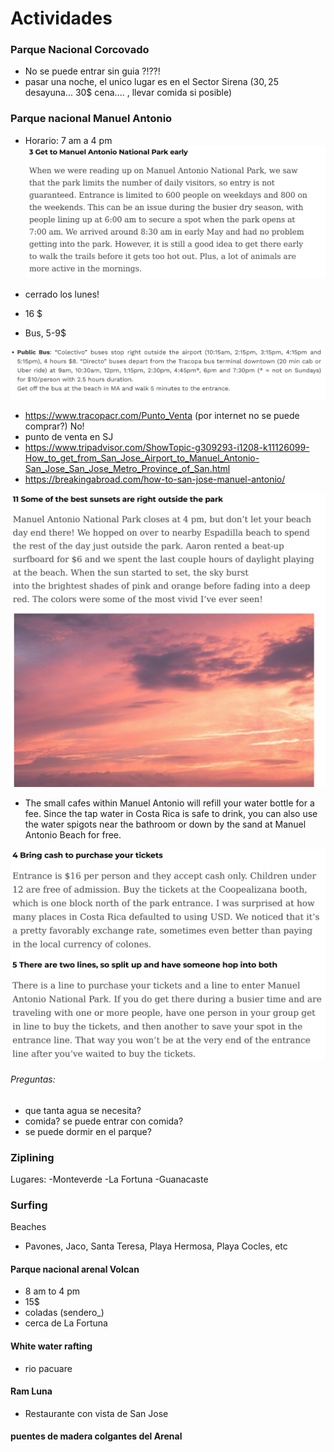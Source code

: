 # Actividades



### Parque Nacional Corcovado
- No se puede entrar sin guia ?!??!
- pasar una noche, el unico lugar es en el Sector Sirena (30$, 25$ desayuna... 30$ cena.... , llevar comida si posible)


### Parque nacional Manuel Antonio
- Horario: 7 am a 4 pm
![](assets/markdown-img-paste-2019110410064257.png)


- cerrado los lunes!
- 16 $
- Bus, 5-9$



![](assets/markdown-img-paste-20191104100416835.png)
- https://www.tracopacr.com/Punto_Venta  (por internet no se puede comprar?) No!
- punto de venta en SJ
- https://www.tripadvisor.com/ShowTopic-g309293-i1208-k11126099-How_to_get_from_San_Jose_Airport_to_Manuel_Antonio-San_Jose_San_Jose_Metro_Province_of_San.html
- https://breakingabroad.com/how-to-san-jose-manuel-antonio/

![](assets/markdown-img-paste-20191104100923735.png)


- The small cafes within Manuel Antonio will refill your water bottle for a fee. Since the tap water in Costa Rica is safe to drink, you can also use the water spigots near the bathroom or down by the sand at Manuel Antonio Beach for free.  



![](assets/markdown-img-paste-2019110410071424.png)


###### Preguntas:
- que tanta agua se necesita?
- comida? se puede entrar con comida?
- se puede dormir en el parque?


### Ziplining
Lugares:
-Monteverde
-La Fortuna
-Guanacaste


### Surfing
Beaches
- Pavones, Jaco, Santa Teresa, Playa Hermosa, Playa Cocles, etc

#### Parque nacional arenal Volcan
-  8 am to 4 pm
- 15$
- coladas (sendero_)
- cerca de La Fortuna


#### White water rafting
- rio pacuare


#### Ram Luna
- Restaurante con vista de San Jose


#### puentes de madera colgantes del Arenal
